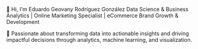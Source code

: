 👋 Hi, I'm Eduardo Geovany Rodríguez González
Data Science & Business Analytics | Online Marketing Specialist | eCommerce Brand Growth & Development

🌟 Passionate about transforming data into actionable insights and driving impactful decisions through analytics, machine learning, and visualization.
<!---
geovanyrdz/geovanyrdz is a ✨ special ✨ repository because its `README.md` (this file) appears on your GitHub profile.
You can click the Preview link to take a look at your changes.
--->
